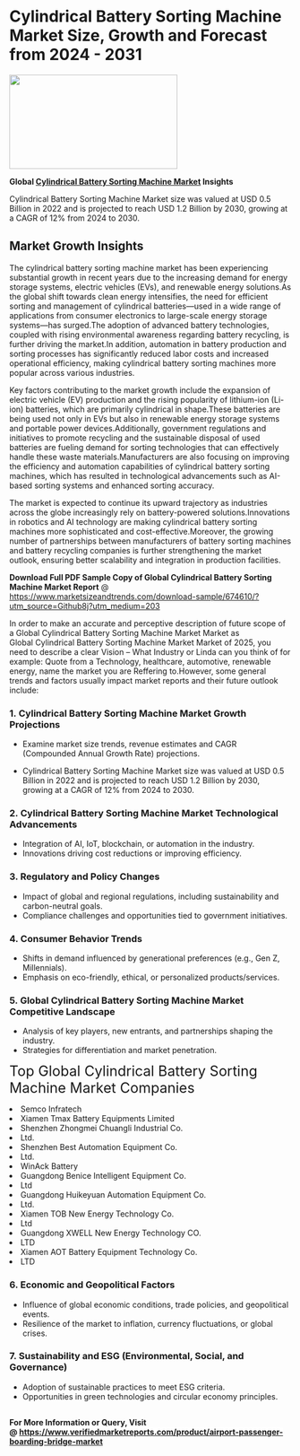 <H1>Cylindrical Battery Sorting Machine Market Size, Growth and Forecast from 2024 - 2031</H1><img class="aligncenter size-medium wp-image-584254" src="https://thirdeyenews.in/wp-content/uploads/2024/09/Global-Market-Research-300x168.jpeg" alt="" width="300" height="168" /><p><strong>Global&nbsp;<a href="https://www.marketsizeandtrends.com/download-sample/674610/?utm_source=Github8j?utm_medium=203">Cylindrical Battery Sorting Machine Market</a> Insights</strong></p><p>Cylindrical Battery Sorting Machine Market size was valued at USD 0.5 Billion in 2022 and is projected to reach USD 1.2 Billion by 2030, growing at a CAGR of 12% from 2024 to 2030.</p><p><h2>Market Growth Insights</h2> <p>The cylindrical battery sorting machine market has been experiencing substantial growth in recent years due to the increasing demand for energy storage systems, electric vehicles (EVs), and renewable energy solutions.As the global shift towards clean energy intensifies, the need for efficient sorting and management of cylindrical batteries—used in a wide range of applications from consumer electronics to large-scale energy storage systems—has surged.The adoption of advanced battery technologies, coupled with rising environmental awareness regarding battery recycling, is further driving the market.In addition, automation in battery production and sorting processes has significantly reduced labor costs and increased operational efficiency, making cylindrical battery sorting machines more popular across various industries.</p> <p>Key factors contributing to the market growth include the expansion of electric vehicle (EV) production and the rising popularity of lithium-ion (Li-ion) batteries, which are primarily cylindrical in shape.These batteries are being used not only in EVs but also in renewable energy storage systems and portable power devices.Additionally, government regulations and initiatives to promote recycling and the sustainable disposal of used batteries are fueling demand for sorting technologies that can effectively handle these waste materials.Manufacturers are also focusing on improving the efficiency and automation capabilities of cylindrical battery sorting machines, which has resulted in technological advancements such as AI-based sorting systems and enhanced sorting accuracy.</p> <p>The market is expected to continue its upward trajectory as industries across the globe increasingly rely on battery-powered solutions.Innovations in robotics and AI technology are making cylindrical battery sorting machines more sophisticated and cost-effective.Moreover, the growing number of partnerships between manufacturers of battery sorting machines and battery recycling companies is further strengthening the market outlook, ensuring better scalability and integration in production facilities.</p> <p><span class=""><strong>Download Full PDF Sample Copy of Global Cylindrical Battery Sorting Machine Market Report</strong> @ <a href="https://www.marketsizeandtrends.com/download-sample/674610/?utm_source=Github8j?utm_medium=203" target="_blank">https://www.marketsizeandtrends.com/download-sample/674610/?utm_source=Github8j?utm_medium=203</a></span></p><p>In order to make an accurate and perceptive description of future scope of a Global&nbsp;Cylindrical Battery Sorting Machine Market Market as Global&nbsp;Cylindrical Battery Sorting Machine Market Market of 2025, you need to describe a clear Vision &ndash; What Industry or Linda can you think of for example: Quote from a Technology, healthcare, automotive, renewable energy, name the market you are Reffering to.However, some general trends and factors usually impact market reports and their future outlook include:</p><h3>1.&nbsp;<strong>Cylindrical Battery Sorting Machine Market Growth Projections</strong></h3><ul><li>Examine market size trends, revenue estimates and CAGR (Compounded Annual Growth Rate) projections.</li><li><p>Cylindrical Battery Sorting Machine Market size was valued at USD 0.5 Billion in 2022 and is projected to reach USD 1.2 Billion by 2030, growing at a CAGR of 12% from 2024 to 2030.</p></li></ul><h3>2.&nbsp;<strong>Cylindrical Battery Sorting Machine Market Technological Advancements</strong></h3><ul><li>Integration of AI, IoT, blockchain, or automation in the industry.</li><li>Innovations driving cost reductions or improving efficiency.</li></ul><h3>3.&nbsp;<strong>Regulatory and Policy Changes</strong></h3><ul><li>Impact of global and regional regulations, including sustainability and carbon-neutral goals.</li><li>Compliance challenges and opportunities tied to government initiatives.</li></ul><h3>4.&nbsp;<strong>Consumer Behavior Trends</strong></h3><ul><li>Shifts in demand influenced by generational preferences (e.g., Gen Z, Millennials).</li><li>Emphasis on eco-friendly, ethical, or personalized products/services.</li></ul><h3>5.&nbsp;<strong>Global Cylindrical Battery Sorting Machine Market Competitive Landscape</strong></h3><ul><li>Analysis of key players, new entrants, and partnerships shaping the industry.</li><li>Strategies for differentiation and market penetration.</li></ul><p data-pm-slice="1 1 []"><span style="color: inherit; font-family: inherit; font-size: 25px;">Top Global Cylindrical Battery Sorting Machine Market Companies</span></p><div class="" data-test-id=""><p><li>Semco Infratech</li><li> Xiamen Tmax Battery Equipments Limited</li><li> Shenzhen Zhongmei Chuangli Industrial Co.</li><li> Ltd.</li><li> Shenzhen Best Automation Equipment Co.</li><li> Ltd.</li><li> WinAck Battery</li><li> Guangdong Benice Intelligent Equipment Co.</li><li> Ltd</li><li> Guangdong Huikeyuan Automation Equipment Co.</li><li> Ltd.</li><li> Xiamen TOB New Energy Technology Co.</li><li> Ltd</li><li> Guangdong XWELL New Energy Technology CO.</li><li> LTD</li><li> Xiamen AOT Battery Equipment Technology Co.</li><li>LTD</li></p></div><h3>6.&nbsp;<strong>Economic and Geopolitical Factors</strong></h3><ul><li>Influence of global economic conditions, trade policies, and geopolitical events.</li><li>Resilience of the market to inflation, currency fluctuations, or global crises.</li></ul><h3>7.&nbsp;<strong>Sustainability and ESG (Environmental, Social, and Governance)</strong></h3><ul><li>Adoption of sustainable practices to meet ESG criteria.</li><li>Opportunities in green technologies and circular economy principles.</li></ul><h2><strong style="font-size: 14px;">For More Information or Query, Visit @&nbsp;</strong><a style="background-color: #ffffff; font-size: 14px;" href="https://www.marketsizeandtrends.com/report/cylindrical-battery-sorting-machine-market/" target="_blank">https://www.verifiedmarketreports.com/product/airport-passenger-boarding-bridge-market</a></h2>